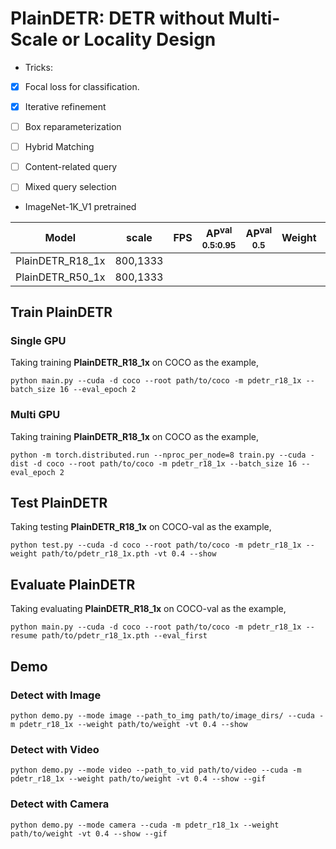 # PlainDETR: DETR without Multi-Scale or Locality Design

- Tricks:

- [x] Focal loss for classification.
- [x] Iterative refinement
- [ ] Box reparameterization
- [ ] Hybrid Matching
- [ ] Content-related query
- [ ] Mixed query selection


- ImageNet-1K_V1 pretrained

| Model             |  scale     |  FPS  | AP<sup>val<br>0.5:0.95 | AP<sup>val<br>0.5 | Weight | Logs  |
| ----------------- | ---------- | ----- | ---------------------- |  ---------------  | ------ | ----- |
| PlainDETR_R18_1x  |  800,1333  |       |                        |                   |  |  |
| PlainDETR_R50_1x  |  800,1333  |       |                        |                   |  |  |


## Train PlainDETR
### Single GPU
Taking training **PlainDETR_R18_1x** on COCO as the example,
```Shell
python main.py --cuda -d coco --root path/to/coco -m pdetr_r18_1x --batch_size 16 --eval_epoch 2
```

### Multi GPU
Taking training **PlainDETR_R18_1x** on COCO as the example,
```Shell
python -m torch.distributed.run --nproc_per_node=8 train.py --cuda -dist -d coco --root path/to/coco -m pdetr_r18_1x --batch_size 16 --eval_epoch 2 
```

## Test PlainDETR
Taking testing **PlainDETR_R18_1x** on COCO-val as the example,
```Shell
python test.py --cuda -d coco --root path/to/coco -m pdetr_r18_1x --weight path/to/pdetr_r18_1x.pth -vt 0.4 --show 
```

## Evaluate PlainDETR
Taking evaluating **PlainDETR_R18_1x** on COCO-val as the example,
```Shell
python main.py --cuda -d coco --root path/to/coco -m pdetr_r18_1x --resume path/to/pdetr_r18_1x.pth --eval_first
```

## Demo
### Detect with Image
```Shell
python demo.py --mode image --path_to_img path/to/image_dirs/ --cuda -m pdetr_r18_1x --weight path/to/weight -vt 0.4 --show
```

### Detect with Video
```Shell
python demo.py --mode video --path_to_vid path/to/video --cuda -m pdetr_r18_1x --weight path/to/weight -vt 0.4 --show --gif
```

### Detect with Camera
```Shell
python demo.py --mode camera --cuda -m pdetr_r18_1x --weight path/to/weight -vt 0.4 --show --gif
```